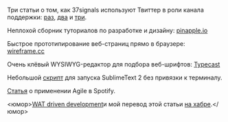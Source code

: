 Три статьи о том, как 37signals используют Твиттер в роли канала поддержки: [раз](http://37signals.com/svn/posts/3317-behind-the-scenes-twitter-part-1), [два](http://37signals.com/svn/posts/3319-behind-the-scenes-twitter-part-2) и [три](http://37signals.com/svn/posts/3321-behind-the-scenes-twitter-part-3-a-win-for-simple).

Неплохой сборник туториалов по разработке и дизайну: [pinapple.io](http://pinapple.io)

Быстрое прототипирование веб-страниц прямо в браузере: [wireframe.cc](http://wireframe.cc/)

Очень клёвый WYSIWYG-редактор для подбора веб-шрифтов: [Typecast](http://typecast.com/)

Небольшой [скрипт](https://coderwall.com/p/iuxapa) для запуска SublimeText 2 без привязки к терминалу.

[Статья](http://blog.crisp.se/2012/11/14/henrikkniberg/scaling-agile-at-spotify) о применении Agile в Spotify.

<юмор>[WAT driven development](http://jrom.net/wat-driven-development)и мой перевод этой статьи [на хабре](http://habrahabr.ru/post/158341/).</юмор>
